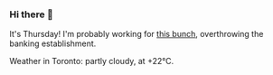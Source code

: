 ### Hi there :wave:

It's Thursday! I'm probably working for [this bunch](https://github.com/kohofinancial), overthrowing the banking establishment.

Weather in Toronto: partly cloudy, at +22°C.
